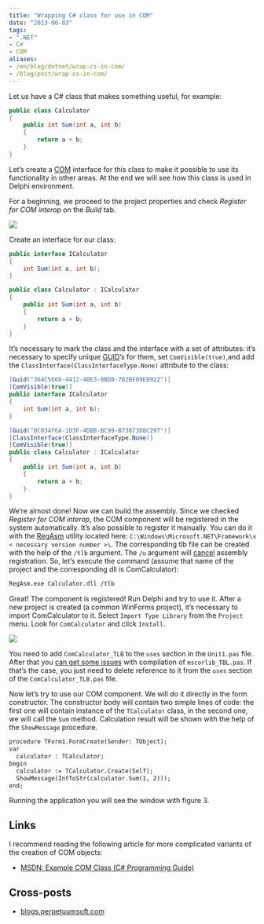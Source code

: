 ```yaml
---
title: "Wrapping C# class for use in COM"
date: "2013-06-03"
tags:
- ".NET"
- C#
- COM
aliases:
- /en/blog/dotnet/wrap-cs-in-com/
- /blog/post/wrap-cs-in-com/
---
```


Let us have a C# class that makes something useful, for example:

```cs
public class Calculator
{
    public int Sum(int a, int b)
    {
        return a + b;
    }
}
```

Let’s create a [COM](http://ru.wikipedia.org/wiki/Component_Object_Model) interface for this class to make it possible to use its functionality in other areas. At the end we will see how this class is used in Delphi environment.<!--more-->

For a beginning, we proceed to the project properties and check *Register for COM interop* on the *Build* tab.

<p class="center">
  <img src="/img/posts/dotnet/wrap-cs-in-com/screen1.png" />
</p>

Create an interface for our class:

```cs
public interface ICalculator
{
    int Sum(int a, int b);
}

public class Calculator : ICalculator
{
    public int Sum(int a, int b)
    {
        return a + b;
    }
}
```

It’s necessary to mark the class and the interface with a set of attributes: it’s necessary to specify unique [GUID](http://ru.wikipedia.org/wiki/GUID)’s for them, set `ComVisible(true)`,and add the `ClassInterface(ClassInterfaceType.None)` attribute to the class:

```cs
[Guid("364C5E66-4412-48E3-8BD8-7B2BF09E8922")]
[ComVisible(true)]
public interface ICalculator
{
    int Sum(int a, int b);
}

[Guid("8C034F6A-1D3F-4DB8-BC99-B73873D8C297")]
[ClassInterface(ClassInterfaceType.None)]
[ComVisible(true)]
public class Calculator : ICalculator
{
    public int Sum(int a, int b)
    {
        return a + b;
    }
}
```
We’re almost done! Now we can build the assembly. Since we checked *Register for COM interop*, the COM component will be registered in the system automatically. It’s also possible to register it manually. You can do it with the [RegAsm](http://msdn.microsoft.com/ru-ru/library/tzat5yw6.aspx) utility located here: `C:\Windows\Microsoft.NET\Framework\v < necessary version number >\`. The corresponding tlb file can be created with the help of the `/tlb` argument. The `/u` argument will [cancel](http://stackoverflow.com/questions/7841428/how-to-unregister-the-assembly-registered-using-regasm) assembly registration. So, let’s execute the command (assume that name of the project and the corresponding dll is ComCalculator):

```txt
RegAsm.exe Calculator.dll /tlb
```

Great! The component is registered! Run Delphi and try to use it. After a new project is created (a common WinForms project), it’s necessary to import ComCalculator to it. Select `Import Type Library` from the `Project` menu. Look for `ComCalculator` and click `Install`.

<p class="center">
  <img src="/img/posts/dotnet/wrap-cs-in-com/screen2.png" />
</p>

You need to add `ComCalculator_TLB` to the `uses` section in the `Unit1.pas` file. After that you [can get some issues](http://stackoverflow.com/questions/7196769/what-is-this-error-mscorlib-tlb-pas) with compilation of `mscorlib_TBL.pas`. If that’s the case, you just need to delete reference to it from the `uses` section of the `ComCalculator_TLB.pas` file.

Now let’s try to use our COM component. We will do it directly in the form constructor. The constructor body will contain two simple lines of code: the first one will contain instance of the `TCalculator` class, in the second one, we will call the `Sum` method. Calculation result will be shown with the help of the `ShowMessage` procedure.

```txt
procedure TForm1.FormCreate(Sender: TObject);
var
  calculator : TCalculator;
begin
  calculator := TCalculator.Create(Self);
  ShowMessage(IntToStr(calculator.Sum(1, 2)));
end;
```

Running the application you will see the window with figure 3.

## Links

I recommend reading the following article for more complicated variants of the creation of COM objects:

* [MSDN: Example COM Class (C# Programming Guide)](https://msdn.microsoft.com/en-us/library/c3fd4a20.aspx)

## Cross-posts

* [blogs.perpetuumsoft.com](http://blogs.perpetuumsoft.com/dotnet/wrapping-c-class-for-use-in-com/)